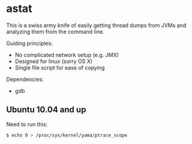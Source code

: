 # astat

This is a swiss army knife of easily getting thread dumps
from JVMs and analyzing them from the command line.

Guiding principles:

 - No complicated network setup (e.g. JMX)
 - Designed for linux (sorry OS X)
 - Single file script for ease of copying


Dependencies:

 - gdb


## Ubuntu 10.04 and up

Need to run this:

```bash
$ echo 0 > /proc/sys/kernel/yama/ptrace_scope
```

